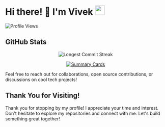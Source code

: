 <!-- Header -->
# Hi there! 👋 I'm Vivek <img src="https://media.giphy.com/media/WUlplcMpOCEmTGBtBW/giphy.gif" width="30">

![Profile Views](https://komarev.com/ghpvc/?username=Venjix07)

<!-- GitHub Stats -->
## GitHub Stats

<div align="center">
  
![Longest Commit Streak](https://github-readme-streak-stats.herokuapp.com/?user=Venjix07)

</div>

<div align="center">
  
[![Summary Cards](https://github-profile-summary-cards.vercel.app/api/cards/profile-details?username=Venjix07&theme=radical)](https://github.com/vn7n24fzkq/github-profile-summary-cards)

</div>

Feel free to reach out for collaborations, open source contributions, or discussions on cool tech projects!

<!-- Footer -->
## Thank You for Visiting!

Thank you for stopping by my profile! I appreciate your time and interest. Don't hesitate to explore my repositories and connect with me. Let's build something great together!

